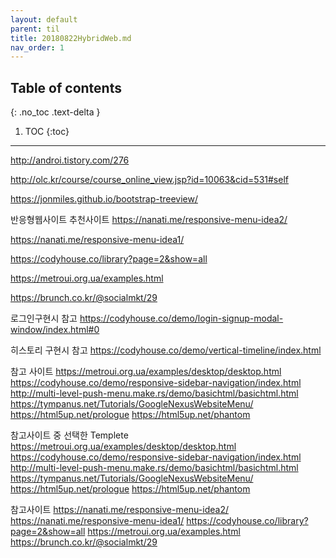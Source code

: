---layout: defaultparent: tiltitle: 20180822HybridWeb.mdnav_order: 1---## Table of contents{: .no_toc .text-delta }1. TOC{:toc}--- http://androi.tistory.com/276

http://olc.kr/course/course_online_view.jsp?id=10063&cid=531#self


https://jonmiles.github.io/bootstrap-treeview/


반응형웹사이트 추천사이트
https://nanati.me/responsive-menu-idea2/

https://nanati.me/responsive-menu-idea1/

https://codyhouse.co/library?page=2&show=all

https://metroui.org.ua/examples.html

https://brunch.co.kr/@socialmkt/29


로그인구현시 참고
https://codyhouse.co/demo/login-signup-modal-window/index.html#0

히스토리 구현시 참고
https://codyhouse.co/demo/vertical-timeline/index.html


참고 사이트
https://metroui.org.ua/examples/desktop/desktop.html
https://codyhouse.co/demo/responsive-sidebar-navigation/index.html
http://multi-level-push-menu.make.rs/demo/basichtml/basichtml.html
https://tympanus.net/Tutorials/GoogleNexusWebsiteMenu/
https://html5up.net/prologue
https://html5up.net/phantom




참고사이트 중 선택한 Templete
https://metroui.org.ua/examples/desktop/desktop.html
https://codyhouse.co/demo/responsive-sidebar-navigation/index.html
http://multi-level-push-menu.make.rs/demo/basichtml/basichtml.html
https://tympanus.net/Tutorials/GoogleNexusWebsiteMenu/
https://html5up.net/prologue
https://html5up.net/phantom

참고사이트
https://nanati.me/responsive-menu-idea2/
https://nanati.me/responsive-menu-idea1/
https://codyhouse.co/library?page=2&show=all
https://metroui.org.ua/examples.html
https://brunch.co.kr/@socialmkt/29


